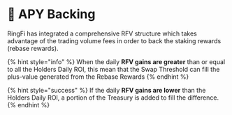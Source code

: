 # 💍 APY Backing

RingFi has integrated a comprehensive RFV structure which takes advantage of the trading volume fees in order to back the staking rewards (rebase rewards).

{% hint style="info" %}
When the daily **RFV gains are greater** than or equal to all the Holders Daily ROI, this mean that the Swap Threshold can fill the plus-value generated from the Rebase Rewards
{% endhint %}

{% hint style="success" %}
If the daily **RFV gains are lower** than the Holders Daily ROI, a portion of the Treasury is added to fill the difference.
{% endhint %}
